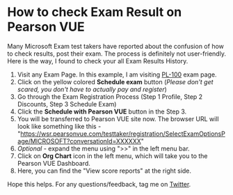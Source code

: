 # How to check Exam Result on Pearson VUE

Many Microsoft Exam test takers have reported about the confusion of how to check results, post their exam.  The process is definitely not user-friendly.  Here is the way, I found to check your all Exam Results History.

1. Visit any Exam Page. In this example, I am visiting <a href="https://learn.microsoft.com/en-us/credentials/certifications/exams/pl-100/" target="_blank">PL-100</a> exam page.
2. Click on the yellow colored **Schedule exam** button (*Please don't get scared, you don't have to actually pay and register*)
3. Go through the Exam Registration Process (Step 1 Profile, Step 2 Discounts, Step 3 Schedule Exam)
4. Click the **Schedule with Pearson VUE** button in the Step 3.
5. You will be transferred to Pearson VUE site now. The browser URL will look like something like this - "https://wsr.pearsonvue.com/testtaker/registration/SelectExamOptionsPage/MICROSOFT?conversationId=XXXXXX"
6. *Optional* - expand the menu using ">>" in the left menu bar.
7. Click on **Org Chart** icon in the left menu, which will take you to the Pearson VUE Dashboard.
8. Here, you can find the "View score reports" at the right side.


Hope this helps. For any questions/feedback, tag me on <a href="https://x.com/kamleshrao">Twitter</a>.
